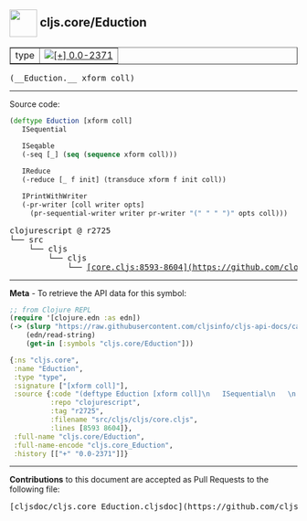 ## <img width="48px" valign="middle" src="http://i.imgur.com/Hi20huC.png"> cljs.core/Eduction

 <table border="1">
<tr>

<td>type</td>
<td><a href="https://github.com/cljsinfo/cljs-api-docs/tree/0.0-2371"><img valign="middle" alt="[+] 0.0-2371" src="https://img.shields.io/badge/+-0.0--2371-lightgrey.svg"></a> </td>
</tr>
</table>

 <samp>
(__Eduction.__ xform coll)<br>
</samp>

---





Source code:

```clj
(deftype Eduction [xform coll]
   ISequential
   
   ISeqable
   (-seq [_] (seq (sequence xform coll)))

   IReduce
   (-reduce [_ f init] (transduce xform f init coll))

   IPrintWithWriter
   (-pr-writer [coll writer opts]
     (pr-sequential-writer writer pr-writer "(" " " ")" opts coll)))
```

 <pre>
clojurescript @ r2725
└── src
    └── cljs
        └── cljs
            └── <ins>[core.cljs:8593-8604](https://github.com/clojure/clojurescript/blob/r2725/src/cljs/cljs/core.cljs#L8593-L8604)</ins>
</pre>


---

__Meta__ - To retrieve the API data for this symbol:

```clj
;; from Clojure REPL
(require '[clojure.edn :as edn])
(-> (slurp "https://raw.githubusercontent.com/cljsinfo/cljs-api-docs/catalog/cljs-api.edn")
    (edn/read-string)
    (get-in [:symbols "cljs.core/Eduction"]))
```

```clj
{:ns "cljs.core",
 :name "Eduction",
 :type "type",
 :signature ["[xform coll]"],
 :source {:code "(deftype Eduction [xform coll]\n   ISequential\n   \n   ISeqable\n   (-seq [_] (seq (sequence xform coll)))\n\n   IReduce\n   (-reduce [_ f init] (transduce xform f init coll))\n\n   IPrintWithWriter\n   (-pr-writer [coll writer opts]\n     (pr-sequential-writer writer pr-writer \"(\" \" \" \")\" opts coll)))",
          :repo "clojurescript",
          :tag "r2725",
          :filename "src/cljs/cljs/core.cljs",
          :lines [8593 8604]},
 :full-name "cljs.core/Eduction",
 :full-name-encode "cljs.core_Eduction",
 :history [["+" "0.0-2371"]]}

```

---

__Contributions__ to this document are accepted as Pull Requests to the following file:

 <pre>
[cljsdoc/cljs.core_Eduction.cljsdoc](https://github.com/cljsinfo/cljs-api-docs/blob/master/cljsdoc/cljs.core_Eduction.cljsdoc)
</pre>

